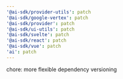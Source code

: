 ```yaml
---
'@ai-sdk/provider-utils': patch
'@ai-sdk/google-vertex': patch
'@ai-sdk/provider': patch
'@ai-sdk/ui-utils': patch
'@ai-sdk/svelte': patch
'@ai-sdk/react': patch
'@ai-sdk/vue': patch
'ai': patch
---
```


chore: more flexible dependency versioning
